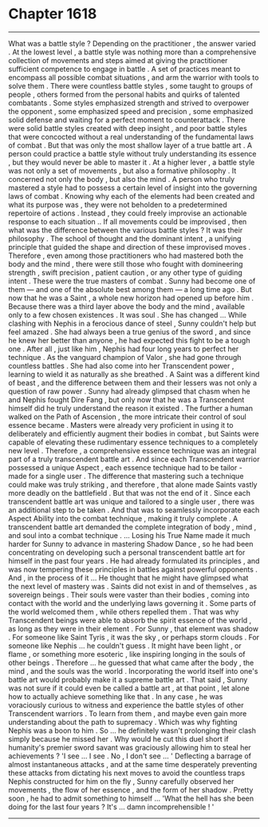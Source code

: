 
# Chapter 1618


---

What was a battle style ?
Depending on the practitioner , the answer varied .
At the lowest level , a battle style was nothing more than a comprehensive collection of movements and steps aimed at giving the practitioner sufficient competence to engage in battle . A set of practices meant to encompass all possible combat situations , and arm the warrior with tools to solve them .
There were countless battle styles , some taught to groups of people , others formed from the personal habits and quirks of talented combatants . Some styles emphasized strength and strived to overpower the opponent , some emphasized speed and precision , some emphasized solid defense and waiting for a perfect moment to counterattack .
There were solid battle styles created with deep insight , and poor battle styles that were concocted without a real understanding of the fundamental laws of combat .
But that was only the most shallow layer of a true battle art . A person could practice a battle style without truly understanding its essence , but they would never be able to master it .
At a higher lever , a battle style was not only a set of movements , but also a formative philosophy . It concerned not only the body , but also the mind . A person who truly mastered a style had to possess a certain level of insight into the governing laws of combat . Knowing why each of the elements had been created and what its purpose was , they were not beholden to a predetermined repertoire of actions . Instead , they could freely improvise an actionable response to each situation ..
If all movements could be improvised , then what was the difference between the various battle styles ? It was their philosophy . The school of thought and the dominant intent , a unifying principle that guided the shape and direction of these improvised moves .
Therefore , even among those practitioners who had mastered both the body and the mind , there were still those who fought with domineering strength , swift precision , patient caution , or any other type of guiding intent .
These were the true masters of combat .
Sunny had become one of them — and one of the absolute best among them — a long time ago .
But now that he was a Saint , a whole new horizon had opened up before him .
Because there was a third layer above the body and the mind , available only to a few chosen existences .
It was soul .
She has changed …
While clashing with Nephis in a ferocious dance of steel , Sunny couldn't help but feel amazed . She had always been a true genius of the sword , and since he knew her better than anyone , he had expected this fight to be a tough one .
After all , just like him , Nephis had four long years to perfect her technique . As the vanguard champion of Valor , she had gone through countless battles . She had also come into her Transcendent power , learning to wield it as naturally as she breathed .
A Saint was a different kind of beast , and the difference between them and their lessers was not only a question of raw power . Sunny had already glimpsed that chasm when he and Nephis fought Dire Fang , but only now that he was a Transcendent himself did he truly understand the reason it existed .
The further a human walked on the Path of Ascension , the more intricate their control of soul essence became . Masters were already very proficient in using it to deliberately and efficiently augment their bodies in combat , but Saints were capable of elevating these rudimentary essence techniques to a completely new level .
Therefore , a comprehensive essence technique was an integral part of a truly transcendent battle art . And since each Transcendent warrior possessed a unique Aspect , each essence technique had to be tailor - made for a single user . The difference that mastering such a technique could make was truly striking , and therefore , that alone made Saints vastly more deadly on the battlefield .
But that was not the end of it .
Since each transcendent battle art was unique and tailored to a single user , there was an additional step to be taken . And that was to seamlessly incorporate each Aspect Ability into the combat technique , making it truly complete .
A transcendent battle art demanded the complete integration of body , mind , and soul into a combat technique .
... Losing his True Name made it much harder for Sunny to advance in mastering Shadow Dance , so he had been concentrating on developing such a personal transcendent battle art for himself in the past four years . He had already formulated its principles , and was now tempering these principles in battles against powerful opponents .
And , in the process of it …
He thought that he might have glimpsed what the next level of mastery was .
Saints did not exist in and of themselves , as sovereign beings . Their souls were vaster than their bodies , coming into contact with the world and the underlying laws governing it . Some parts of the world welcomed them , while others repelled them . That was why Transcendent beings were able to absorb the spirit essence of the world , as long as they were in their element .
For Sunny , that element was shadow . For someone like Saint Tyris , it was the sky , or perhaps storm clouds . For someone like Nephis … he couldn't guess . It might have been light , or flame , or something more esoteric , like inspiring longing in the souls of other beings .
Therefore … he guessed that what came after the body , the mind , and the souls was the world . Incorporating the world itself into one's battle art would probably make it a supreme battle art . That said , Sunny was not sure if it could even be called a battle art , at that point , let alone how to actually achieve something like that .
In any case , he was voraciously curious to witness and experience the battle styles of other Transcendent warriors . To learn from them , and maybe even gain more understanding about the path to supremacy .
Which was why fighting Nephis was a boon to him .
So … he definitely wasn't prolonging their clash simply because he missed her .
Why would he cut this duel short if humanity's premier sword savant was graciously allowing him to steal her achievements ?
'I see … I see . No , I don't see … '
Deflecting a barrage of almost instantaneous attacks , and at the same time desperately preventing these attacks from dictating his next moves to avoid the countless traps Nephis constructed for him on the fly , Sunny carefully observed her movements , the flow of her essence , and the form of her shadow .
Pretty soon , he had to admit something to himself ...
'What the hell has she been doing for the last four years ? It's … damn incomprehensible ! '

---

